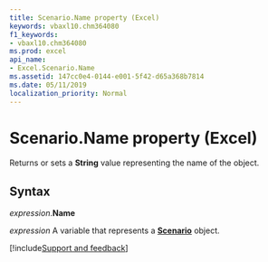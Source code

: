 ```yaml
---
title: Scenario.Name property (Excel)
keywords: vbaxl10.chm364080
f1_keywords:
- vbaxl10.chm364080
ms.prod: excel
api_name:
- Excel.Scenario.Name
ms.assetid: 147cc0e4-0144-e001-5f42-d65a368b7814
ms.date: 05/11/2019
localization_priority: Normal
---
```



# Scenario.Name property (Excel)

Returns or sets a **String** value representing the name of the object.


## Syntax

_expression_.**Name**

_expression_ A variable that represents a **[Scenario](Excel.Scenario.md)** object.



[!include[Support and feedback](~/includes/feedback-boilerplate.md)]
